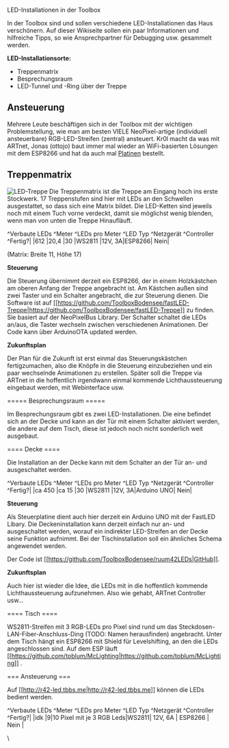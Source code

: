 <!--
.. title: LED-Installationen
.. slug: led-installationen
.. date: 2019-11-24 21:12:19 UTC+01:00
.. tags: led 
.. category: gebauede, led
.. link: 
.. description: Wikiseite zu den LED Installationen im Toolbox Gebäude 
.. type: text
-->

 LED-Installationen in der Toolbox

In der Toolbox sind und sollen verschiedene LED-Installationen das Haus verschönern. Auf dieser Wikiseite sollen ein paar Informationen und hilfreiche Tipps, so wie Ansprechpartner für Debugging usw. gesammelt werden.

**LED-Installationsorte:**

  * Treppenmatrix
  * Besprechungsraum
  * LED-Tunnel und -Ring über der Treppe


 Ansteuerung
----------

Mehrere Leute beschäftigen sich in der Toolbox mit der wichtigen Problemstellung, wie man am besten VIELE NeoPixel-artige (individuell ansteuerbare) RGB-LED-Streifen (zentral) ansteuert. Kr0l macht da was mit ARTnet, Jonas (ottojo) baut immer mal wieder an WiFi-basierten Lösungen mit dem ESP8266 und hat da auch mal [Platinen](https://github.com/ottojo/wifiblink) bestellt.

 Treppenmatrix
-----------------

![LED-Treppe](/images/led-treppe.jpg "LED Treppe")
Die Treppenmatrix ist die Treppe am Eingang hoch ins erste Stockwerk. 17 Treppenstufen sind hier mit LEDs an den Schwellen ausgestattet, so dass sich eine Matrix bildet. Die LED-Ketten sind jeweils noch mit einem Tuch vorne verdeckt, damit sie möglichst wenig blenden, wenn man von unten die Treppe Hinaufläuft.

^Verbaute LEDs  ^Meter  ^LEDs pro Meter  ^LED Typ  ^Netzgerät  ^Controller  ^Fertig?|
|612  |20,4  |30  |WS2811  |12V, 3A|ESP8266|  Nein|


(Matrix: Breite 11, Höhe 17)

**Steuerung**

Die Steuerung übernimmt derzeit ein ESP8266, der in einem Holzkästchen am oberen Anfang der Treppe angebracht ist. Am Kästchen außen sind zwei Taster und ein Schalter angebracht, die zur Steuerung dienen. Die Software ist auf [[https://github.com/ToolboxBodensee/fastLED-Treppe|https://github.com/ToolboxBodensee/fastLED-Treppe]] zu finden. Sie basiert auf der NeoPixelBus Library. Der Schalter schaltet die LEDs an/aus, die Taster wechseln zwischen verschiedenen Animationen.
Der Code kann über ArduinoOTA updated werden.

**Zukunftsplan**

Der Plan für die Zukunft ist erst einmal das Steuerungskästchen fertigzumachen, also die Knöpfe in die Steuerung einzubeziehen und ein paar wechselnde Animationen zu erstellen. Später soll die Treppe via ARTnet in die hoffentlich irgendwann einmal kommende Lichthaussteuerung eingebaut werden, mit Webinterface usw.

===== Besprechungsraum =====

Im Besprechungsraum gibt es zwei LED-Installationen. Die eine befindet sich an der Decke und kann an der Tür mit einem Schalter aktiviert werden, die andere auf dem Tisch, diese ist jedoch noch nicht sonderlich weit ausgebaut.

==== Decke ====

Die Installation an der Decke kann mit dem Schalter an der Tür an- und ausgeschaltet werden.

^Verbaute LEDs  ^Meter  ^LEDs pro Meter  ^LED Typ  ^Netzgerät  ^Controller  ^Fertig?|
|ca 450  |ca 15  |30  |WS2811  |12V, 3A|Arduino UNO|  Nein|

**Steuerung**

Als Steuerplatine dient auch hier derzeit ein Arduino UNO mit der FastLED Libary. Die Deckeninstallation kann derzeit einfach nur an- und ausgeschaltet werden, worauf ein indirekter LED-Streifen an der Decke seine Funktion aufnimmt. Bei der Tischinstallation soll ein ähnliches Schema angewendet werden.

Der Code ist [[https://github.com/ToolboxBodensee/ruum42LEDs|GitHub]].

**Zukunftsplan**

Auch hier ist wieder die Idee, die LEDs mit in die hoffentlich kommende Lichthaussteuerung aufzunehmen. Also wie gehabt, ARTnet Controller usw…

==== Tisch ====

WS2811-Streifen mit 3 RGB-LEDs pro Pixel sind rund um das Steckdosen-LAN-Fiber-Anschluss-Ding (TODO: Namen herausfinden) angebracht. Unter dem Tisch hängt ein ESP8266 mit Shield für Levelshifting, an den die LEDs angeschlossen sind. Auf dem ESP läuft [[https://github.com/toblum/McLighting|https://github.com/toblum/McLighting]] .

=== Ansteuerung ===

Auf [[http://r42-led.tbbs.me|http://r42-led.tbbs.me]] können die LEDs bedient werden.

^Verbaute LEDs  ^Meter  ^LEDs pro Meter  ^LED Typ  ^Netzgerät  ^Controller  ^Fertig?|
|idk  |9|10 Pixel mit je 3 RGB Leds|WS2811|  12V, 6A  |  ESP8266  |  Nein  |

\\

